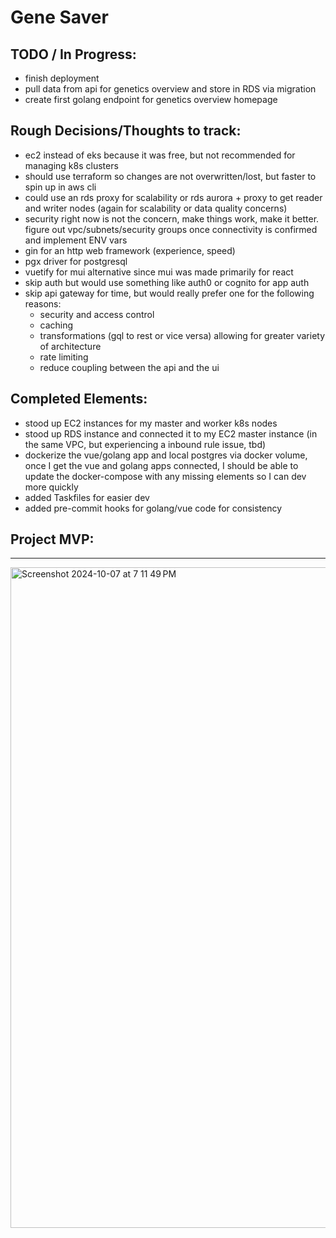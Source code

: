 # Gene Saver

## TODO / In Progress:

- finish deployment
- pull data from api for genetics overview and store in RDS via migration
- create first golang endpoint for genetics overview homepage

## Rough Decisions/Thoughts to track:

- ec2 instead of eks because it was free, but not recommended for managing k8s clusters
- should use terraform so changes are not overwritten/lost, but faster to spin up in aws cli
- could use an rds proxy for scalability or rds aurora + proxy to get reader and writer nodes (again for scalability or data quality concerns)
- security right now is not the concern, make things work, make it better. figure out vpc/subnets/security groups once connectivity is confirmed and implement ENV vars 
- gin for an http web framework (experience, speed)
- pgx driver for postgresql
- vuetify for mui alternative since mui was made primarily for react
- skip auth but would use something like auth0 or cognito for app auth
- skip api gateway for time, but would really prefer one for the following reasons:
  - security and access control
  - caching
  - transformations (gql to rest or vice versa) allowing for greater variety of architecture
  - rate limiting
  - reduce coupling between the api and the ui

## Completed Elements:

- stood up EC2 instances for my master and worker k8s nodes
- stood up RDS instance and connected it to my EC2 master instance (in the same VPC, but experiencing a inbound rule issue, tbd)
- dockerize the vue/golang app and local postgres via docker volume, once I get the vue and golang apps connected, I should be able to update the docker-compose with any missing elements so I can dev more quickly
- added Taskfiles for easier dev
- added pre-commit hooks for golang/vue code for consistency


## Project MVP:
************

<img width="1057" alt="Screenshot 2024-10-07 at 7 11 49 PM" src="https://github.com/user-attachments/assets/3e2be139-eeac-4ed9-a188-0d13947eb235">

